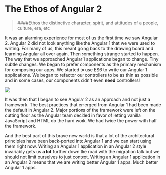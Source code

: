 # The Ethos of Angular 2

> ####Ethos
> the distinctive character, spirit, and attitudes of a people, culture, era, etc

It was an alarming experience for most of us the first time we saw Angular 2. Angular 2 did not look anything like the Angular 1 that we were used to writing. For many of us, this meant going back to the drawing board and learning Angular all over again. Then something strange started to happen. The way that we approached Angular 1 applications began to change. Tiny subtle changes. We began to prefer components as the primary mechanism for composing our apps. We started to use ES6 to write our Angular 1 applications. We began to refactor our controllers to be as thin as possible and in some cases, our components didn't even **need** controllers!

![](http://onehungrymind-45fd.kxcdn.com/books/angular2-breakdown.png)

It was then that I began to see Angular 2 as an approach and not just a framework. The best practices that emerged from Angular 1 had been made the default in Angular 2. Major portions of the framework were left on the cutting floor as the Angular team decided in favor of letting vanilla JavaScript and HTML do the hard work. We had twice the power with half the framework.

And the best part of this brave new world is that a lot of the architectural principles have been back-ported into Angular 1 and we can start using them right now. Writing an Angular 1 application in an Angular 2 style invariably gets us **a lot** further down the road with the migration talk but we should not limit ourselves to just context. Writing an Angular 1 application in an Angular 2 means that we are writing better Angular 1 apps. Much better Angular 1 apps. 